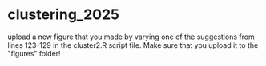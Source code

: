 # clustering_2025

upload a new figure that you made by varying one of the suggestions from lines 123-129 in the cluster2.R script file. Make sure that you upload it to the "figures" folder!